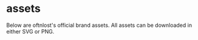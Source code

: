 # assets

Below are oftnlost's official brand assets. All assets can be downloaded in either SVG or PNG.
